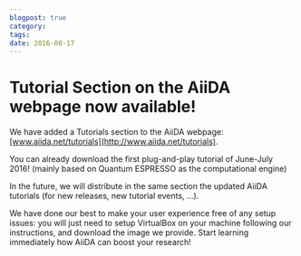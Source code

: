 ```yaml
---
blogpost: true
category:
tags:
date: 2016-08-17
---
```


# Tutorial Section on the AiiDA webpage now available!

We have added a Tutorials section to the AiiDA webpage: [www.aiida.net/tutorials](http://www.aiida.net/tutorials).

You can already download the first plug-and-play tutorial of June-July 2016! (mainly based on Quantum ESPRESSO as the computational engine)

In the future, we will distribute in the same section the updated AiiDA tutorials (for new releases, new tutorial events, ...).

We have done our best to make your user experience free of any setup issues: you will just need to setup VirtualBox on your machine following our instructions, and download the image we provide. Start learning immediately how AiiDA can boost your research!
